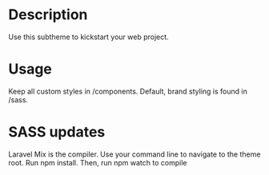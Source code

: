 # Description

Use this subtheme to kickstart your web project. 

# Usage

Keep all custom styles in /components. Default, brand styling is found in /sass.

# SASS updates

Laravel Mix is the compiler. Use your command line to navigate to the theme root. Run npm install. Then, run npm watch to compile